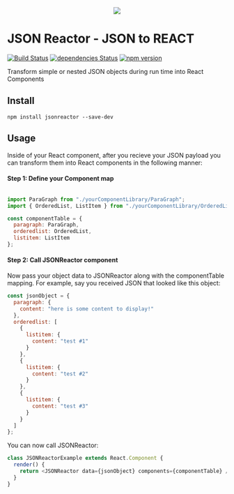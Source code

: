 <div align="center">
  <img src="https://user-images.githubusercontent.com/19170080/30990752-688690d2-a470-11e7-990e-3f39105a58bf.jpg" />
</div>

# JSON Reactor - JSON to REACT

[![Build Status](https://travis-ci.org/gregnb/jsonreactor.svg?branch=master)](https://travis-ci.org/gregnb/jsonreactor)
[![dependencies Status](https://david-dm.org/gregnb/jsonreactor/status.svg)](https://david-dm.org/gregnb/jsonreactor)
[![npm version](https://badge.fury.io/js/jsonreactor.svg)](https://badge.fury.io/js/jsonreactor)

Transform simple or nested JSON objects during run time into React Components 


## Install

`npm install jsonreactor --save-dev `

## Usage

Inside of your React component, after you recieve your JSON payload you can transform them into React components in the following manner:

#### Step 1: Define your Component map
```js

import ParaGraph from "./yourComponentLibrary/ParaGraph";
import { OrderedList, ListItem } from "./yourComponentLibrary/OrderedList";

const componentTable = {
  paragraph: ParaGraph,
  orderedlist: OrderedList,
  listitem: ListItem
};

```

#### Step 2: Call JSONReactor component

Now pass your object data to JSONReactor along with the componentTable mapping. For example, say you received JSON that looked like this object:

```js
const jsonObject = {
  paragraph: {
    content: "here is some content to display!"
  },
  orderedlist: [
    {
      listitem: {
        content: "test #1"
      }
    },
    {
      listitem: {
        content: "test #2"
      }
    },
    {
      listitem: {
        content: "test #3"
      }
    }
  ]
};
```

You can now call JSONReactor:

```js
class JSONReactorExample extends React.Component {
  render() {
    return <JSONReactor data={jsonObject} components={componentTable} />;
  }
}
```

